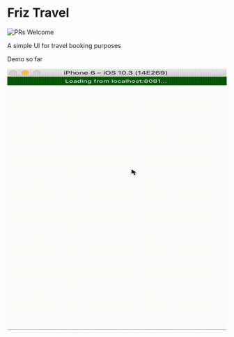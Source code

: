 # Friz Travel
![PRs Welcome](https://img.shields.io/badge/PRs-welcome-brightgreen.svg)

A simple UI for travel booking purposes

Demo so far

<img src="https://github.com/Princhaa/FrizTravel/blob/master/demo.gif" width="800" height="600">